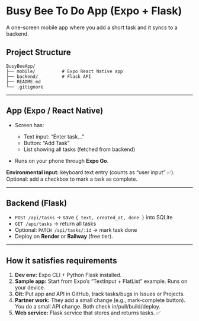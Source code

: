# **Busy Bee To Do App (Expo + Flask)**

A one-screen mobile app where you add a short task and it syncs to a backend.

## Project Structure

```
BusyBeeApp/
├── mobile/          # Expo React Native app
├── backend/         # Flask API
├── README.md
└── .gitignore
```

---

## App (Expo / React Native)

* Screen has:

  * Text input: “Enter task…”
  * Button: “Add Task”
  * List showing all tasks (fetched from backend)
* Runs on your phone through **Expo Go**.

**Environmental input:** keyboard text entry (counts as “user input” ✅).
Optional: add a checkbox to mark a task as complete.

---

## Backend (Flask)

* `POST /api/tasks` → save `{ text, created_at, done }` into SQLite
* `GET /api/tasks` → return all tasks
* Optional: `PATCH /api/tasks/:id` → mark task done
* Deploy on **Render** or **Railway** (free tier).

---

## How it satisfies requirements

1. **Dev env:** Expo CLI + Python Flask installed.
2. **Sample app:** Start from Expo’s “TextInput + FlatList” example. Runs on your device.
3. **Git:** Put app and API in GitHub, track tasks/bugs in Issues or Projects.
4. **Partner work:** They add a small change (e.g., mark-complete button). You do a small API change. Both check in/pull/build/deploy.
5. **Web service:** Flask service that stores and returns tasks. ✅